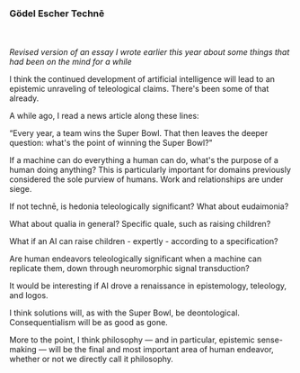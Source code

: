 ### Gödel Escher Technē

<br/><br/>
_Revised version of an essay I wrote earlier this year about some things that had been on the mind for a while_

I think the continued development of artificial intelligence will lead to an epistemic unraveling of teleological claims. There's been some of that already.

A while ago, I read a news article along these lines:

“Every year, a team wins the Super Bowl. That then leaves the deeper question: what's the point of winning the Super Bowl?"

If a machine can do everything a human can do, what's the purpose of a human doing anything? This is particularly important for domains previously considered the sole purview of humans. Work and relationships are under siege.

If not technē, is hedonia teleologically significant? What about eudaimonia?

What about qualia in general? Specific quale, such as raising children?

What if an AI can raise children - expertly - according to a specification?

Are human endeavors teleologically significant when a machine can replicate them, down through neuromorphic signal transduction?

It would be interesting if AI drove a renaissance in epistemology, teleology, and logos.

I think solutions will, as with the Super Bowl, be deontological. Consequentialism will be as good as gone.

More to the point, I think philosophy — and in particular, epistemic sense-making — will be the final and most important area of human endeavor, whether or not we directly call it philosophy.
